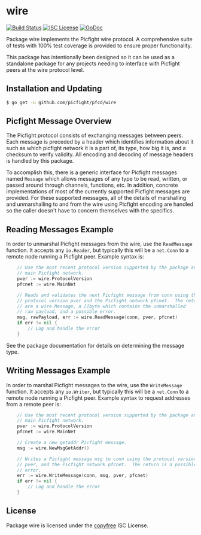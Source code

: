 wire
====

[![Build Status](http://img.shields.io/travis/picfight/pfcd.svg)](https://travis-ci.org/picfight/pfcd)
[![ISC License](http://img.shields.io/badge/license-ISC-blue.svg)](http://copyfree.org)
[![GoDoc](https://img.shields.io/badge/godoc-reference-blue.svg)](http://godoc.org/github.com/picfight/pfcd/wire)

Package wire implements the Picfight wire protocol.  A comprehensive suite of
tests with 100% test coverage is provided to ensure proper functionality.

This package has intentionally been designed so it can be used as a standalone
package for any projects needing to interface with Picfight peers at the wire
protocol level.

## Installation and Updating

```bash
$ go get -u github.com/picfight/pfcd/wire
```

## Picfight Message Overview

The Picfight protocol consists of exchanging messages between peers. Each message
is preceded by a header which identifies information about it such as which
picfight network it is a part of, its type, how big it is, and a checksum to
verify validity. All encoding and decoding of message headers is handled by this
package.

To accomplish this, there is a generic interface for Picfight messages named
`Message` which allows messages of any type to be read, written, or passed
around through channels, functions, etc. In addition, concrete implementations
of most of the currently supported Picfight messages are provided. For these
supported messages, all of the details of marshalling and unmarshalling to and
from the wire using Picfight encoding are handled so the caller doesn't have to
concern themselves with the specifics.

## Reading Messages Example

In order to unmarshal Picfight messages from the wire, use the `ReadMessage`
function. It accepts any `io.Reader`, but typically this will be a `net.Conn`
to a remote node running a Picfight peer.  Example syntax is:

```Go
	// Use the most recent protocol version supported by the package and the
	// main Picfight network.
	pver := wire.ProtocolVersion
	pfcnet := wire.MainNet

	// Reads and validates the next Picfight message from conn using the
	// protocol version pver and the Picfight network pfcnet.  The returns
	// are a wire.Message, a []byte which contains the unmarshalled
	// raw payload, and a possible error.
	msg, rawPayload, err := wire.ReadMessage(conn, pver, pfcnet)
	if err != nil {
		// Log and handle the error
	}
```

See the package documentation for details on determining the message type.

## Writing Messages Example

In order to marshal Picfight messages to the wire, use the `WriteMessage`
function. It accepts any `io.Writer`, but typically this will be a `net.Conn`
to a remote node running a Picfight peer. Example syntax to request addresses
from a remote peer is:

```Go
	// Use the most recent protocol version supported by the package and the
	// main Picfight network.
	pver := wire.ProtocolVersion
	pfcnet := wire.MainNet

	// Create a new getaddr Picfight message.
	msg := wire.NewMsgGetAddr()

	// Writes a Picfight message msg to conn using the protocol version
	// pver, and the Picfight network pfcnet.  The return is a possible
	// error.
	err := wire.WriteMessage(conn, msg, pver, pfcnet)
	if err != nil {
		// Log and handle the error
	}
```

## License

Package wire is licensed under the [copyfree](http://copyfree.org) ISC
License.
